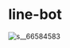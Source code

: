 # line-bot
![s__66584583](https://user-images.githubusercontent.com/17049327/36337210-c7a44c20-13d4-11e8-85a8-ca665212bb73.jpg)
